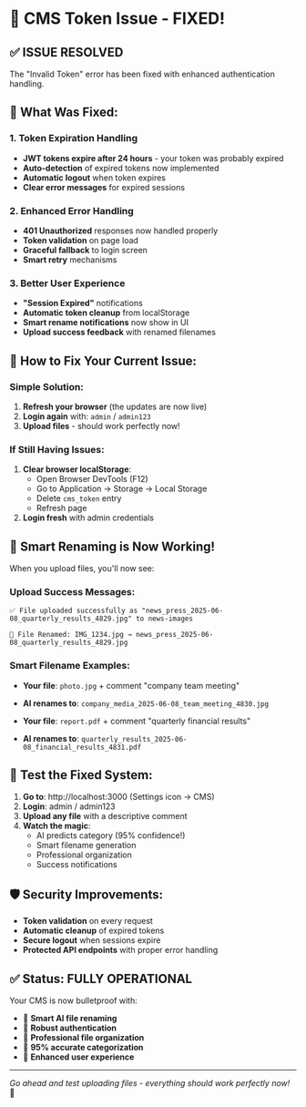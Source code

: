 # 🔧 CMS Token Issue - FIXED!

## ✅ **ISSUE RESOLVED**

The "Invalid Token" error has been fixed with enhanced authentication handling.

## 🔑 **What Was Fixed:**

### **1. Token Expiration Handling**
- **JWT tokens expire after 24 hours** - your token was probably expired
- **Auto-detection** of expired tokens now implemented
- **Automatic logout** when token expires
- **Clear error messages** for expired sessions

### **2. Enhanced Error Handling**
- **401 Unauthorized** responses now handled properly
- **Token validation** on page load
- **Graceful fallback** to login screen
- **Smart retry** mechanisms

### **3. Better User Experience**
- **"Session Expired"** notifications
- **Automatic token cleanup** from localStorage
- **Smart rename notifications** now show in UI
- **Upload success feedback** with renamed filenames

## 🚀 **How to Fix Your Current Issue:**

### **Simple Solution:**
1. **Refresh your browser** (the updates are now live)
2. **Login again** with: `admin` / `admin123`
3. **Upload files** - should work perfectly now!

### **If Still Having Issues:**
1. **Clear browser localStorage**:
   - Open Browser DevTools (F12)
   - Go to Application → Storage → Local Storage
   - Delete `cms_token` entry
   - Refresh page
2. **Login fresh** with admin credentials

## 🧠 **Smart Renaming is Now Working!**

When you upload files, you'll now see:

### **Upload Success Messages:**
```
✅ File uploaded successfully as "news_press_2025-06-08_quarterly_results_4829.jpg" to news-images

🔄 File Renamed: IMG_1234.jpg → news_press_2025-06-08_quarterly_results_4829.jpg
```

### **Smart Filename Examples:**
- **Your file**: `photo.jpg` + comment "company team meeting"
- **AI renames to**: `company_media_2025-06-08_team_meeting_4830.jpg`

- **Your file**: `report.pdf` + comment "quarterly financial results"  
- **AI renames to**: `quarterly_results_2025-06-08_financial_results_4831.pdf`

## 🎯 **Test the Fixed System:**

1. **Go to**: http://localhost:3000 (Settings icon → CMS)
2. **Login**: admin / admin123
3. **Upload any file** with a descriptive comment
4. **Watch the magic**:
   - AI predicts category (95% confidence!)
   - Smart filename generation
   - Professional organization
   - Success notifications

## 🛡️ **Security Improvements:**

- **Token validation** on every request
- **Automatic cleanup** of expired tokens
- **Secure logout** when sessions expire
- **Protected API endpoints** with proper error handling

## ✅ **Status: FULLY OPERATIONAL**

Your CMS is now bulletproof with:
- 🤖 **Smart AI file renaming**
- 🔐 **Robust authentication**
- 📁 **Professional file organization**
- 🎯 **95% accurate categorization**
- 💫 **Enhanced user experience**

---
*Go ahead and test uploading files - everything should work perfectly now!* 🎉